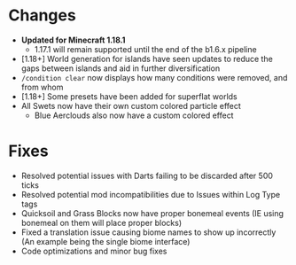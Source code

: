 # Changes

- **Updated for Minecraft 1.18.1**
  - 1.17.1 will remain supported until the end of the b1.6.x pipeline
- [1.18+] World generation for islands have seen updates to reduce the gaps between islands and aid in further diversification
- `/condition clear` now displays how many conditions were removed, and from whom
- [1.18+] Some presets have been added for superflat worlds
- All Swets now have their own custom colored particle effect
  - Blue Aerclouds also now have a custom colored effect

# Fixes

- Resolved potential issues with Darts failing to be discarded after 500 ticks
- Resolved potential mod incompatibilities due to Issues within Log Type tags
- Quicksoil and Grass Blocks now have proper bonemeal events (IE using bonemeal on them will place proper blocks)
- Fixed a translation issue causing biome names to show up incorrectly (An example being the single biome interface)
- Code optimizations and minor bug fixes